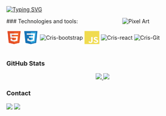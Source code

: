 [![Typing SVG](https://readme-typing-svg.demolab.com?font=Fira+Code&pause=1000&color=6793F7&width=435&lines=Hi%2C+everyone!+I'm+Cristiano.;Welcome+to+my+Github+profile!+)](https://git.io/typing-svg)

<img src="https://www.icegif.com/wp-content/uploads/2023/05/icegif-567.gif" alt="Pixel Art" align="right" width="200">
### Technologies and tools:

<div style="display: inline_block"><br>
  <img align="center" alt="Cris-HTML" height="35" width="40" src="https://raw.githubusercontent.com/devicons/devicon/master/icons/html5/html5-original.svg">
  <img align="center" alt="Cris-CSS" height="35" width="40" src="https://raw.githubusercontent.com/devicons/devicon/master/icons/css3/css3-original.svg">
  <img align="center" alt="Cris-bootstrap" height="35" width="40" src="https://cdn.jsdelivr.net/gh/devicons/devicon@latest/icons/bootstrap/bootstrap-original.svg" />  
  <img align="center" alt="Cris-Js" height="35" width="40" src="https://raw.githubusercontent.com/devicons/devicon/master/icons/javascript/javascript-plain.svg">
  <img align="center" alt="Cris-react" height="35" width="40" src="https://cdn.jsdelivr.net/gh/devicons/devicon@latest/icons/react/react-original.svg" />
  <img align="center" alt="Cris-Git" height="35" width="40" src="https://cdn.jsdelivr.net/gh/devicons/devicon/icons/git/git-original.svg">
</div><br>

### GitHub Stats

<div align-itens="center" style="display: flex; justify-content: center;">
  <a href="https://github.com/cristianosts">
    <img height="195px" src="https://github-readme-stats.vercel.app/api?username=Cristianosts&show_icons=true&theme=one_dark_pro&include_all_commits=true&count_private=true"/>
    <img height="195px" src="https://github-readme-stats.vercel.app/api/top-langs/?username=cristianosts&layout=compact&langs_count=7&theme=one_dark_pro"/>
  </a>
</div>
    
### Contact

<div> 
  <a href="https://www.linkedin.com/in/cristiano-santos-8523a5341" target="_blank"><img src="https://img.shields.io/badge/-LinkedIn-%230077B5?style=for-the-badge&logo=linkedin&logoColor=white" target="_blank"></a> 
  <a href="mailto:cristianosantosreal@gmail.com"><img src="https://img.shields.io/badge/-Gmail-%23333?style=for-the-badge&logo=gmail&logoColor=white" target="_blank"></a>
</div>

